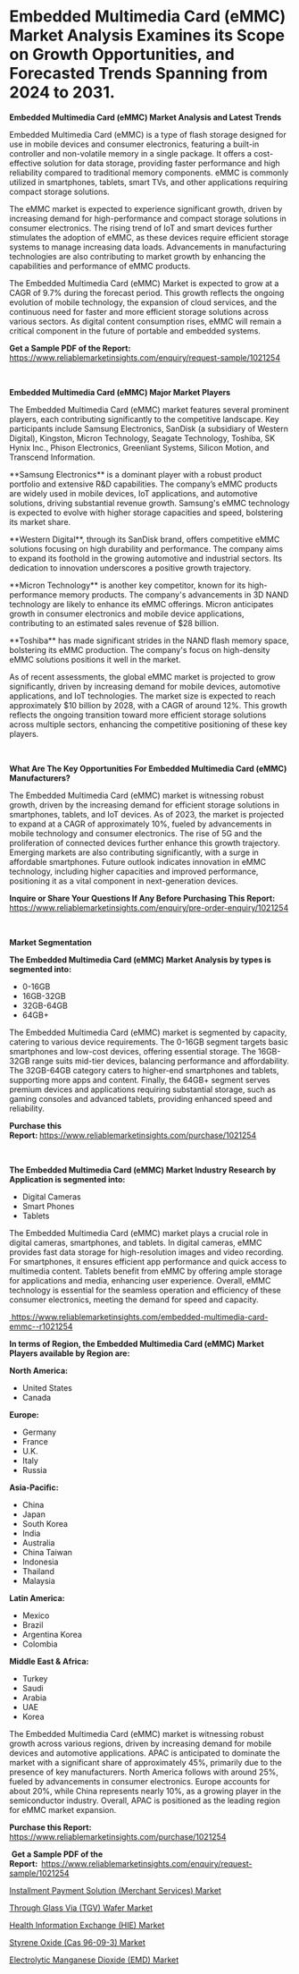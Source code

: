 <p><h1>Embedded Multimedia Card (eMMC) Market Analysis Examines its Scope on Growth Opportunities, and Forecasted Trends Spanning from 2024 to 2031.</h1></p><p><strong>Embedded Multimedia Card (eMMC) Market Analysis and Latest Trends</strong></p>
<p><p>Embedded Multimedia Card (eMMC) is a type of flash storage designed for use in mobile devices and consumer electronics, featuring a built-in controller and non-volatile memory in a single package. It offers a cost-effective solution for data storage, providing faster performance and high reliability compared to traditional memory components. eMMC is commonly utilized in smartphones, tablets, smart TVs, and other applications requiring compact storage solutions.</p><p>The eMMC market is expected to experience significant growth, driven by increasing demand for high-performance and compact storage solutions in consumer electronics. The rising trend of IoT and smart devices further stimulates the adoption of eMMC, as these devices require efficient storage systems to manage increasing data loads. Advancements in manufacturing technologies are also contributing to market growth by enhancing the capabilities and performance of eMMC products.</p><p>The Embedded Multimedia Card (eMMC) Market is expected to grow at a CAGR of 9.7% during the forecast period. This growth reflects the ongoing evolution of mobile technology, the expansion of cloud services, and the continuous need for faster and more efficient storage solutions across various sectors. As digital content consumption rises, eMMC will remain a critical component in the future of portable and embedded systems.</p></p>
<p><strong>Get a Sample PDF of the Report:&nbsp;</strong> <a href="https://www.reliablemarketinsights.com/enquiry/request-sample/1021254?utm_campaign=1383&utm_medium=2&utm_source=Github&utm_content=ia&utm_term=11102024&utm_id=embedded-multimedia-card-emmc">https://www.reliablemarketinsights.com/enquiry/request-sample/1021254</a></p>
<p>&nbsp;</p>
<p><strong>Embedded Multimedia Card (eMMC) Major Market Players</strong></p>
<p><p>The Embedded Multimedia Card (eMMC) market features several prominent players, each contributing significantly to the competitive landscape. Key participants include Samsung Electronics, SanDisk (a subsidiary of Western Digital), Kingston, Micron Technology, Seagate Technology, Toshiba, SK Hynix Inc., Phison Electronics, Greenliant Systems, Silicon Motion, and Transcend Information.</p><p>**Samsung Electronics** is a dominant player with a robust product portfolio and extensive R&D capabilities. The company’s eMMC products are widely used in mobile devices, IoT applications, and automotive solutions, driving substantial revenue growth. Samsung's eMMC technology is expected to evolve with higher storage capacities and speed, bolstering its market share.</p><p>**Western Digital**, through its SanDisk brand, offers competitive eMMC solutions focusing on high durability and performance. The company aims to expand its foothold in the growing automotive and industrial sectors. Its dedication to innovation underscores a positive growth trajectory.</p><p>**Micron Technology** is another key competitor, known for its high-performance memory products. The company's advancements in 3D NAND technology are likely to enhance its eMMC offerings. Micron anticipates growth in consumer electronics and mobile device applications, contributing to an estimated sales revenue of $28 billion.</p><p>**Toshiba** has made significant strides in the NAND flash memory space, bolstering its eMMC production. The company's focus on high-density eMMC solutions positions it well in the market.</p><p>As of recent assessments, the global eMMC market is projected to grow significantly, driven by increasing demand for mobile devices, automotive applications, and IoT technologies. The market size is expected to reach approximately $10 billion by 2028, with a CAGR of around 12%. This growth reflects the ongoing transition toward more efficient storage solutions across multiple sectors, enhancing the competitive positioning of these key players.</p></p>
<p>&nbsp;</p>
<p><strong>What Are The Key Opportunities For Embedded Multimedia Card (eMMC) Manufacturers?</strong></p>
<p><p>The Embedded Multimedia Card (eMMC) market is witnessing robust growth, driven by the increasing demand for efficient storage solutions in smartphones, tablets, and IoT devices. As of 2023, the market is projected to expand at a CAGR of approximately 10%, fueled by advancements in mobile technology and consumer electronics. The rise of 5G and the proliferation of connected devices further enhance this growth trajectory. Emerging markets are also contributing significantly, with a surge in affordable smartphones. Future outlook indicates innovation in eMMC technology, including higher capacities and improved performance, positioning it as a vital component in next-generation devices.</p></p>
<p><strong>Inquire or Share Your Questions If Any Before Purchasing This Report:</strong> <a href="https://www.reliablemarketinsights.com/enquiry/pre-order-enquiry/1021254?utm_campaign=1383&utm_medium=2&utm_source=Github&utm_content=ia&utm_term=11102024&utm_id=embedded-multimedia-card-emmc">https://www.reliablemarketinsights.com/enquiry/pre-order-enquiry/1021254</a></p>
<p>&nbsp;</p>
<p><strong>Market Segmentation</strong></p>
<p><strong>The Embedded Multimedia Card (eMMC) Market Analysis by types is segmented into:</strong></p>
<p><ul><li>0-16GB</li><li>16GB-32GB</li><li>32GB-64GB</li><li>64GB+</li></ul></p>
<p><p>The Embedded Multimedia Card (eMMC) market is segmented by capacity, catering to various device requirements. The 0-16GB segment targets basic smartphones and low-cost devices, offering essential storage. The 16GB-32GB range suits mid-tier devices, balancing performance and affordability. The 32GB-64GB category caters to higher-end smartphones and tablets, supporting more apps and content. Finally, the 64GB+ segment serves premium devices and applications requiring substantial storage, such as gaming consoles and advanced tablets, providing enhanced speed and reliability.</p></p>
<p><strong>Purchase this Report:&nbsp;</strong><a href="https://www.reliablemarketinsights.com/purchase/1021254?utm_campaign=1383&utm_medium=2&utm_source=Github&utm_content=ia&utm_term=11102024&utm_id=embedded-multimedia-card-emmc">https://www.reliablemarketinsights.com/purchase/1021254</a></p>
<p>&nbsp;</p>
<p><strong>The Embedded Multimedia Card (eMMC) Market Industry Research by Application is segmented into:</strong></p>
<p><ul><li>Digital Cameras</li><li>Smart Phones</li><li>Tablets</li></ul></p>
<p><p>The Embedded Multimedia Card (eMMC) market plays a crucial role in digital cameras, smartphones, and tablets. In digital cameras, eMMC provides fast data storage for high-resolution images and video recording. For smartphones, it ensures efficient app performance and quick access to multimedia content. Tablets benefit from eMMC by offering ample storage for applications and media, enhancing user experience. Overall, eMMC technology is essential for the seamless operation and efficiency of these consumer electronics, meeting the demand for speed and capacity.</p></p>
<p><a href="https://www.reliablemarketinsights.com/embedded-multimedia-card-emmc--r1021254?utm_campaign=1383&utm_medium=2&utm_source=Github&utm_content=ia&utm_term=11102024&utm_id=embedded-multimedia-card-emmc">&nbsp;https://www.reliablemarketinsights.com/embedded-multimedia-card-emmc--r1021254</a></p>
<p><strong>In terms of Region, the Embedded Multimedia Card (eMMC) Market Players available by Region are:</strong></p>
<p>
    <p> <strong> North America: </strong>
        <ul>
            <li>United States</li>
            <li>Canada</li>
        </ul>
        </p> 
    <p> <strong> Europe: </strong>
        <ul>
            <li>Germany</li>
            <li>France</li>
            <li>U.K.</li>
            <li>Italy</li>
            <li>Russia</li>
        </ul>
        </p> 
    <p> <strong> Asia-Pacific: </strong>
        <ul>
            <li>China</li>
            <li>Japan</li>
            <li>South Korea</li>
            <li>India</li>
            <li>Australia</li>
            <li>China Taiwan</li>
            <li>Indonesia</li>
            <li>Thailand</li>
            <li>Malaysia</li>
        </ul>
        </p> 
    <p> <strong> Latin America: </strong>
        <ul>
            <li>Mexico</li>
            <li>Brazil</li>
            <li>Argentina Korea</li>
            <li>Colombia</li>
        </ul>
        </p> 
    <p> <strong> Middle East & Africa: </strong>
        <ul>
            <li>Turkey</li>
            <li>Saudi</li>
            <li>Arabia</li>
            <li>UAE</li>
            <li>Korea</li>
        </ul>
    </p>
    </p>
<p><p>The Embedded Multimedia Card (eMMC) market is witnessing robust growth across various regions, driven by increasing demand for mobile devices and automotive applications. APAC is anticipated to dominate the market with a significant share of approximately 45%, primarily due to the presence of key manufacturers. North America follows with around 25%, fueled by advancements in consumer electronics. Europe accounts for about 20%, while China represents nearly 10%, as a growing player in the semiconductor industry. Overall, APAC is positioned as the leading region for eMMC market expansion.</p></p>
<p><strong>Purchase this Report: </strong><a href="https://www.reliablemarketinsights.com/purchase/1021254?utm_campaign=1383&utm_medium=2&utm_source=Github&utm_content=ia&utm_term=11102024&utm_id=embedded-multimedia-card-emmc">https://www.reliablemarketinsights.com/purchase/1021254</a></p>
<p>&nbsp;<strong>Get a Sample PDF of the Report:&nbsp;&nbsp;</strong><a href="https://www.reliablemarketinsights.com/enquiry/request-sample/1021254?utm_campaign=1383&utm_medium=2&utm_source=Github&utm_content=ia&utm_term=11102024&utm_id=embedded-multimedia-card-emmc">https://www.reliablemarketinsights.com/enquiry/request-sample/1021254</a></p>
<p><strong></strong></p>
<p><p><a href="https://www.linkedin.com/pulse/future-innovation-global-installment-payment-solution-uikge?utm_campaign=1383&utm_medium=2&utm_source=Github&utm_content=ia&utm_term=11102024&utm_id=embedded-multimedia-card-emmc">Installment Payment Solution (Merchant Services) Market</a></p><p><a href="https://www.linkedin.com/pulse/global-through-glass-via-tgv-wafer-market-pulse-trends-tu2zc?utm_campaign=1383&utm_medium=2&utm_source=Github&utm_content=ia&utm_term=11102024&utm_id=embedded-multimedia-card-emmc">Through Glass Via (TGV) Wafer Market</a></p><p><a href="https://www.linkedin.com/pulse/unveiling-market-trends-global-health-information-exchange-hie-9yadf?utm_campaign=1383&utm_medium=2&utm_source=Github&utm_content=ia&utm_term=11102024&utm_id=embedded-multimedia-card-emmc">Health Information Exchange (HIE) Market</a></p><p><a href="https://www.linkedin.com/pulse/styrene-oxide-cas-96-09-3-market-innovations-trends-comprehensive-xrooc?utm_campaign=1383&utm_medium=2&utm_source=Github&utm_content=ia&utm_term=11102024&utm_id=embedded-multimedia-card-emmc">Styrene Oxide (Cas 96-09-3) Market</a></p><p><a href="https://www.linkedin.com/pulse/electrolytic-manganese-dioxide-emd-market-share-new-trends-fuwpc?utm_campaign=1383&utm_medium=2&utm_source=Github&utm_content=ia&utm_term=11102024&utm_id=embedded-multimedia-card-emmc">Electrolytic Manganese Dioxide (EMD) Market</a></p></p>